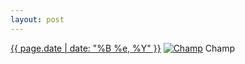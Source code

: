 ```yaml
---
layout: post
---
```


<p>
  <time><a href="/20">{{ page.date | date: "%B %e, %Y" }}</a></time>
  <a href="/20"><img src="{{ site.assets_url }}/20-640.jpg" srcset="{{ site.assets_url }}/20-1280.jpg 1280w, {{ site.assets_url }}/20-960.jpg 960w, {{ site.assets_url }}/20-640.jpg 640w, {{ site.assets_url }}/20-320.jpg 320w" sizes="(min-width: 700px) 50vw, calc(100vw - 2rem)" alt="Champ" /></a>
  <span>Champ</span>
</p>
